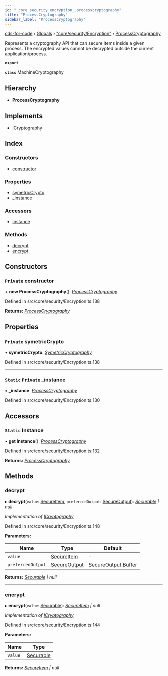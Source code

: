```yaml
---
id: "_core_security_encryption_.processcryptography"
title: "ProcessCryptography"
sidebar_label: "ProcessCryptography"
---
```


[cds-for-code](../index.md) › [Globals](../globals.md) › ["core/security/Encryption"](../modules/_core_security_encryption_.md) › [ProcessCryptography](_core_security_encryption_.processcryptography.md)

Represents a cryptography API that can secure items inside a given process.  The
encrypted values cannot be decrypted outside the current application/process.

**`export`** 

**`class`** MachineCryptography

## Hierarchy

* **ProcessCryptography**

## Implements

* [ICryptography](../interfaces/_core_security_types_.icryptography.md)

## Index

### Constructors

* [constructor](_core_security_encryption_.processcryptography.md#private-constructor)

### Properties

* [symetricCrypto](_core_security_encryption_.processcryptography.md#private-symetriccrypto)
* [_instance](_core_security_encryption_.processcryptography.md#static-private-_instance)

### Accessors

* [Instance](_core_security_encryption_.processcryptography.md#static-instance)

### Methods

* [decrypt](_core_security_encryption_.processcryptography.md#decrypt)
* [encrypt](_core_security_encryption_.processcryptography.md#encrypt)

## Constructors

### `Private` constructor

\+ **new ProcessCryptography**(): *[ProcessCryptography](_core_security_encryption_.processcryptography.md)*

Defined in src/core/security/Encryption.ts:138

**Returns:** *[ProcessCryptography](_core_security_encryption_.processcryptography.md)*

## Properties

### `Private` symetricCrypto

• **symetricCrypto**: *[SymetricCryptography](_core_security_encryption_.symetriccryptography.md)*

Defined in src/core/security/Encryption.ts:138

___

### `Static` `Private` _instance

▪ **_instance**: *[ProcessCryptography](_core_security_encryption_.processcryptography.md)*

Defined in src/core/security/Encryption.ts:130

## Accessors

### `Static` Instance

• **get Instance**(): *[ProcessCryptography](_core_security_encryption_.processcryptography.md)*

Defined in src/core/security/Encryption.ts:132

**Returns:** *[ProcessCryptography](_core_security_encryption_.processcryptography.md)*

## Methods

###  decrypt

▸ **decrypt**(`value`: [SecureItem](_core_security_types_.secureitem.md), `preferredOutput`: [SecureOutput](../enums/_core_security_types_.secureoutput.md)): *[Securable](../modules/_core_security_types_.md#securable) | null*

*Implementation of [ICryptography](../interfaces/_core_security_types_.icryptography.md)*

Defined in src/core/security/Encryption.ts:148

**Parameters:**

Name | Type | Default |
------ | ------ | ------ |
`value` | [SecureItem](_core_security_types_.secureitem.md) | - |
`preferredOutput` | [SecureOutput](../enums/_core_security_types_.secureoutput.md) | SecureOutput.Buffer |

**Returns:** *[Securable](../modules/_core_security_types_.md#securable) | null*

___

###  encrypt

▸ **encrypt**(`value`: [Securable](../modules/_core_security_types_.md#securable)): *[SecureItem](_core_security_types_.secureitem.md) | null*

*Implementation of [ICryptography](../interfaces/_core_security_types_.icryptography.md)*

Defined in src/core/security/Encryption.ts:144

**Parameters:**

Name | Type |
------ | ------ |
`value` | [Securable](../modules/_core_security_types_.md#securable) |

**Returns:** *[SecureItem](_core_security_types_.secureitem.md) | null*
